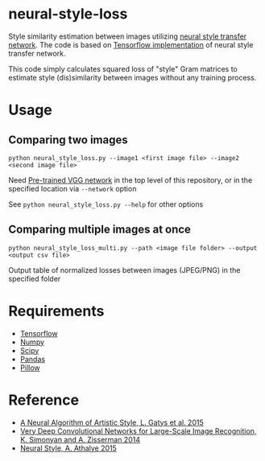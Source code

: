 # neural-style-loss
Style similarity estimation between images utilizing [neural style transfer network](https://arxiv.org/abs/1508.06576). The code is based on [Tensorflow implementation](https://github.com/anishathalye/neural-style) of neural style transfer network.

This code simply calculates squared loss of "style" Gram matrices to estimate style (dis)similarity between images without any training process.

# Usage
## Comparing two images
```python neural_style_loss.py --image1 <first image file> --image2 <second image file>```

Need [Pre-trained VGG network](http://www.vlfeat.org/matconvnet/models/beta16/imagenet-vgg-verydeep-19.mat) in the top level of this repository, or in the specified location via ```--network``` option

See ```python neural_style_loss.py --help``` for other options

## Comparing multiple images at once
```python neural_style_loss_multi.py --path <image file folder> --output <output csv file>```

Output table of normalized losses between images (JPEG/PNG) in the specified folder

# Requirements
- [Tensorflow](https://www.tensorflow.org)
- [Numpy](http://www.numpy.org)
- [Scipy](https://www.scipy.org)
- [Pandas](http://pandas.pydata.org)
- [Pillow](https://python-pillow.org)

# Reference
- [A Neural Algorithm of Artistic Style, L. Gatys et al. 2015](https://arxiv.org/abs/1508.06576)
- [Very Deep Convolutional Networks for Large-Scale Image Recognition, K. Simonyan and A. Zisserman 2014](https://arxiv.org/pdf/1409.1556.pdf)
- [Neural Style, A. Athalye 2015](https://github.com/anishathalye/neural-style)
